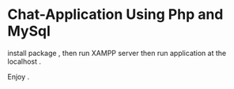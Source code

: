 # Chat-Application Using Php and MySql 
install package , then run XAMPP server
then run application at the localhost .

Enjoy .
